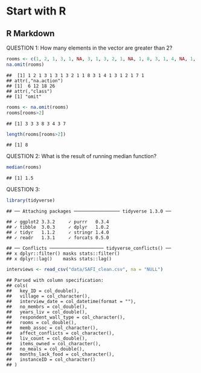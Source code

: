 Start with R
================

## R Markdown

QUESTION 1: How many elements in the vector are greater than 2?

``` r
rooms <- c(1, 2, 1, 3, 1, NA, 3, 1, 3, 2, 1, NA, 1, 8, 3, 1, 4, NA, 1, 3, 1, 2, 1, 7, 1, NA)
na.omit(rooms)
```

    ##  [1] 1 2 1 3 1 3 1 3 2 1 1 8 3 1 4 1 3 1 2 1 7 1
    ## attr(,"na.action")
    ## [1]  6 12 18 26
    ## attr(,"class")
    ## [1] "omit"

``` r
rooms <- na.omit(rooms)
rooms[rooms>2]
```

    ## [1] 3 3 3 8 3 4 3 7

``` r
length(rooms[rooms>2])
```

    ## [1] 8

QUESTION 2: What is the result of running median function?

``` r
median(rooms)
```

    ## [1] 1.5

QUESTION 3:

``` r
library(tidyverse)
```

    ## ── Attaching packages ───────────────── tidyverse 1.3.0 ──

    ## ✓ ggplot2 3.3.2     ✓ purrr   0.3.4
    ## ✓ tibble  3.0.3     ✓ dplyr   1.0.2
    ## ✓ tidyr   1.1.2     ✓ stringr 1.4.0
    ## ✓ readr   1.3.1     ✓ forcats 0.5.0

    ## ── Conflicts ──────────────────── tidyverse_conflicts() ──
    ## x dplyr::filter() masks stats::filter()
    ## x dplyr::lag()    masks stats::lag()

``` r
interviews <- read_csv("data/SAFI_clean.csv", na = "NULL")
```

    ## Parsed with column specification:
    ## cols(
    ##   key_ID = col_double(),
    ##   village = col_character(),
    ##   interview_date = col_datetime(format = ""),
    ##   no_membrs = col_double(),
    ##   years_liv = col_double(),
    ##   respondent_wall_type = col_character(),
    ##   rooms = col_double(),
    ##   memb_assoc = col_character(),
    ##   affect_conflicts = col_character(),
    ##   liv_count = col_double(),
    ##   items_owned = col_character(),
    ##   no_meals = col_double(),
    ##   months_lack_food = col_character(),
    ##   instanceID = col_character()
    ## )

